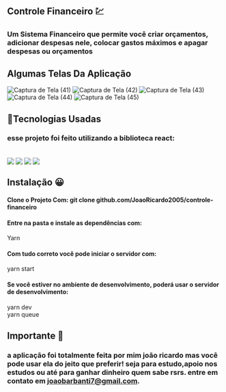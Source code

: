 ## Controle Financeiro 💹

### Um Sistema Financeiro que permite você criar orçamentos, adicionar despesas nele, colocar gastos máximos e apagar despesas ou orçamentos
## Algumas Telas Da Aplicação
![Captura de Tela (41)](https://user-images.githubusercontent.com/92438875/214173106-b51f649e-cd74-4d71-8f72-a112717e2539.png)
![Captura de Tela (42)](https://user-images.githubusercontent.com/92438875/214173114-0a48e721-72a2-41e0-9cb5-887480756105.png)
![Captura de Tela (43)](https://user-images.githubusercontent.com/92438875/214173122-130710a4-5c64-403d-90f0-cac818d738cb.png)
![Captura de Tela (44)](https://user-images.githubusercontent.com/92438875/214173127-fccd90af-de7c-406f-aade-ba7115ed5899.png)
![Captura de Tela (45)](https://user-images.githubusercontent.com/92438875/214173139-f41cfe48-0f02-4f3b-b1c5-c95e51d599f1.png)




## 🚀Tecnologias Usadas


### esse projeto foi feito utilizando a biblioteca react:

<div style="display: inline_block"><br/>
<img align="center" src="https://img.shields.io/badge/React-20232A?style=for-the-badge&logo=react&logoColor=61DAFB">
<img align="center" src="https://img.shields.io/badge/JavaScript-323330?style=for-the-badge&logo=javascript&logoColor=F7DF1E">
<img align="center" src="https://img.shields.io/badge/CSS3-1572B6?style=for-the-badge&logo=css3&logoColor=white">
<img align="center" src="https://img.shields.io/badge/HTML5-E34F26?style=for-the-badge&logo=html5&logoColor=white">

</div>

## Instalação 😀 

#### Clone o Projeto Com: git clone github.com/JoaoRicardo2005/controle-financeiro </br>

#### Entre na pasta e instale as dependências com: 
 Yarn
#### Com tudo correto você pode iniciar o servidor com:
yarn start
#### Se você estiver no ambiente de desenvolvimento, poderá usar o servidor de desenvolvimento:
yarn dev</br>
yarn queue
## Importante 💛

### a aplicação foi totalmente feita por mim joão ricardo mas você pode usar ela do jeito que preferir! seja para estudo,apoio nos estudos ou até para ganhar dinheiro quem sabe rsrs. entre em contato em joaobarbanti7@gmail.com.
</div>
